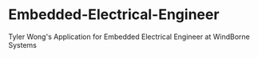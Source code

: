 # Embedded-Electrical-Engineer
Tyler Wong's Application for Embedded Electrical Engineer at WindBorne Systems
